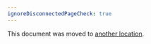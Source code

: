 ```yaml
---
ignoreDisconnectedPageCheck: true
---
```


This document was moved to [another location](../../team/product-dev/rfcs/index.md).
